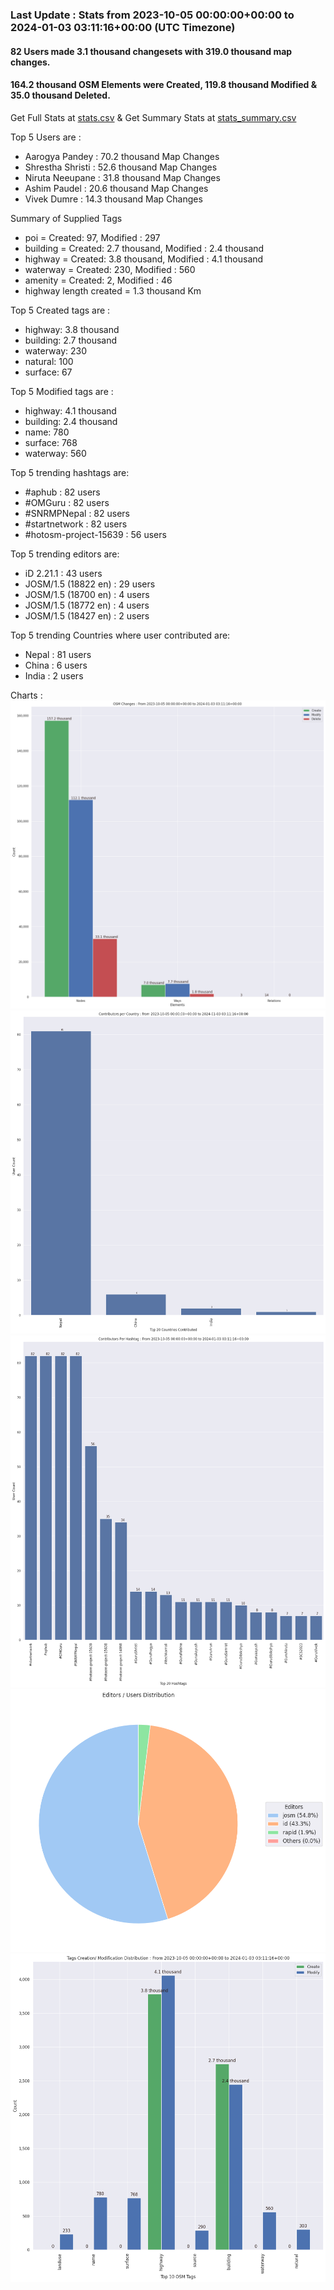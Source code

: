 ### Last Update : Stats from 2023-10-05 00:00:00+00:00 to 2024-01-03 03:11:16+00:00 (UTC Timezone)

#### 82 Users made 3.1 thousand changesets with 319.0 thousand map changes.
#### 164.2 thousand OSM Elements were Created, 119.8 thousand Modified & 35.0 thousand Deleted.
Get Full Stats at [stats.csv](/stats/SNRMPNepal/Every2days/stats.csv)
 & Get Summary Stats at [stats_summary.csv](/stats/SNRMPNepal/Every2days/stats_summary.csv)

Top 5 Users are : 
- Aarogya Pandey : 70.2 thousand Map Changes
- Shrestha Shristi : 52.6 thousand Map Changes
- Niruta Neeupane : 31.8 thousand Map Changes
- Ashim Paudel : 20.6 thousand Map Changes
- Vivek Dumre : 14.3 thousand Map Changes

Summary of Supplied Tags
- poi = Created: 97, Modified : 297
- building = Created: 2.7 thousand, Modified : 2.4 thousand
- highway = Created: 3.8 thousand, Modified : 4.1 thousand
- waterway = Created: 230, Modified : 560
- amenity = Created: 2, Modified : 46
- highway length created = 1.3 thousand Km


Top 5 Created tags are :
- highway: 3.8 thousand
- building: 2.7 thousand
- waterway: 230
- natural: 100
- surface: 67


Top 5 Modified tags are :
- highway: 4.1 thousand
- building: 2.4 thousand
- name: 780
- surface: 768
- waterway: 560


Top 5 trending hashtags are:
- #aphub : 82 users
- #OMGuru : 82 users
- #SNRMPNepal : 82 users
- #startnetwork : 82 users
- #hotosm-project-15639 : 56 users


Top 5 trending editors are:
- iD 2.21.1 : 43 users
- JOSM/1.5 (18822 en) : 29 users
- JOSM/1.5 (18700 en) : 4 users
- JOSM/1.5 (18772 en) : 4 users
- JOSM/1.5 (18427 en) : 2 users


Top 5 trending Countries where user contributed are:
- Nepal : 81 users
- China : 6 users
- India : 2 users


 Charts : 
![Alt text](./stats_osm_changes.png) 
![Alt text](./stats_users_per_country.png) 
![Alt text](./stats_users_per_hashtag.png) 
![Alt text](./stats_editors_pie_chart.png) 
![Alt text](./stats_tags.png) 
